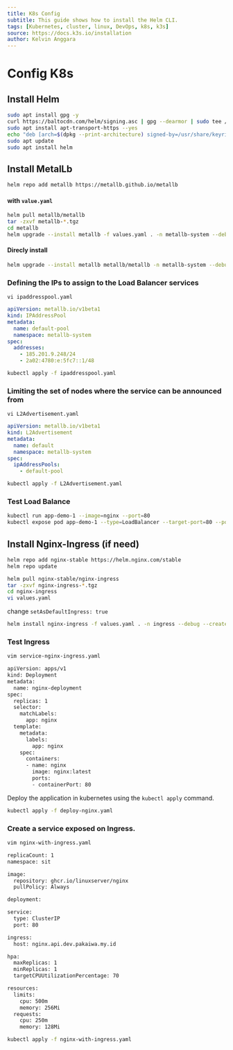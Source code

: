 ```yaml
---
title: K8s Config
subtitle: This guide shows how to install the Helm CLI.
tags: [Kubernetes, cluster, linux, DevOps, k8s, k3s]
source: https://docs.k3s.io/installation
author: Kelvin Anggara
---
```


# Config K8s

## Install Helm

```bash
sudo apt install gpg -y
curl https://baltocdn.com/helm/signing.asc | gpg --dearmor | sudo tee /usr/share/keyrings/helm.gpg > /dev/null
sudo apt install apt-transport-https --yes
echo "deb [arch=$(dpkg --print-architecture) signed-by=/usr/share/keyrings/helm.gpg] https://baltocdn.com/helm/stable/debian/ all main" | sudo tee /etc/apt/sources.list.d/helm-stable-debian.list
sudo apt update
sudo apt install helm
```

## Install MetalLb

```bash
helm repo add metallb https://metallb.github.io/metallb
```

#### with `value.yaml`

```bash
helm pull metallb/metallb
tar -zxvf metallb-*.tgz
cd metallb
helm upgrade --install metallb -f values.yaml . -n metallb-system --debug --create-namespace
```

#### Direcly install

```bash
helm upgrade --install metallb metallb/metallb -n metallb-system --debug  --create-namespace
```

### Defining the IPs to assign to the Load Balancer services

`vi ipaddresspool.yaml`

```yaml
apiVersion: metallb.io/v1beta1
kind: IPAddressPool
metadata:
  name: default-pool
  namespace: metallb-system
spec:
  addresses:
    - 185.201.9.248/24
    - 2a02:4780:e:5fc7::1/48
```

```bash
kubectl apply -f ipaddresspool.yaml
```

### Limiting the set of nodes where the service can be announced from

`vi L2Advertisement.yaml`

```yaml
apiVersion: metallb.io/v1beta1
kind: L2Advertisement
metadata:
  name: default
  namespace: metallb-system
spec:
  ipAddressPools:
    - default-pool
```

```bash
kubectl apply -f L2Advertisement.yaml
```

### Test Load Balance

```bash
kubectl run app-demo-1 --image=nginx --port=80
kubectl expose pod app-demo-1 --type=LoadBalancer --target-port=80 --port=80 --name app-demo-1
```

## Install Nginx-Ingress (if need)

```bash
helm repo add nginx-stable https://helm.nginx.com/stable
helm repo update
```

```bash
helm pull nginx-stable/nginx-ingress
tar -zxvf nginx-ingress-*.tgz
cd nginx-ingress
vi values.yaml
```

change `setAsDefaultIngress: true`

```bash
helm install nginx-ingress -f values.yaml . -n ingress --debug --create-namespace
```

### Test Ingress

```bash
vim service-nginx-ingress.yaml
```

```bash
apiVersion: apps/v1
kind: Deployment
metadata:
  name: nginx-deployment
spec:
  replicas: 1
  selector:
    matchLabels:
      app: nginx
  template:
    metadata:
      labels:
        app: nginx
    spec:
      containers:
      - name: nginx
        image: nginx:latest
        ports:
        - containerPort: 80
```

Deploy the application in kubernetes using the `kubectl apply` command.

```bash
kubectl apply -f deploy-nginx.yaml
```

### Create a service exposed on Ingress.

```bash
vim nginx-with-ingress.yaml
```

```bash
replicaCount: 1
namespace: sit

image:
  repository: ghcr.io/linuxserver/nginx
  pullPolicy: Always

deployment:

service:
  type: ClusterIP
  port: 80

ingress:
  host: nginx.api.dev.pakaiwa.my.id

hpa:
  maxReplicas: 1
  minReplicas: 1
  targetCPUUtilizationPercentage: 70

resources:
  limits:
    cpu: 500m
    memory: 256Mi
  requests:
    cpu: 250m
    memory: 128Mi
```

```bash
kubectl apply -f nginx-with-ingress.yaml
```
